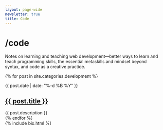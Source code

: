 ```yaml
---
layout: page-wide
newsletter: true
title: Code
---
```



<div class="mw7 center cf">

  <div class="ph3 measure">
    <h1>/code</h1>
    <p>Notes on learning and teaching web development—better ways to learn and teach programming skills, the essential metaskills and mindset beyond syntax, and code as a creative practice.</p>
  </div>

  <div class="grid">
    {% for post in site.categories.development %}
      <div class="ph3 post mv4">
        <p class="post-date mb0">{{ post.date | date: "%-d %B %Y" }}</p>
    	  <h2 class="f4 mt0"><a href="{{ post.url }}">{{ post.title }}</a></h2>
        {{ post.description }}
      </div>
    {% endfor %}
  </div>

</div>

<div class="section cf">
  <div class="container-narrow">
    {% include bio.html %}
  </div>
</div>
